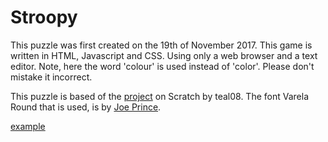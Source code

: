 # Stroopy
This puzzle was first created on the 19th of November 2017.
This game is written in HTML, Javascript and CSS. Using only a web browser and a text editor. Note, here the word 'colour' is used instead of 'color'. Please don't mistake it incorrect.

This puzzle is based of the [project](https://scratch.mit.edu/projects/138819119/) on Scratch by teal08. The font Varela Round that is used, is by [Joe Prince](https://fonts.google.com/specimen/Varela+Round).

<a href="http://example.com/" target="_blank">example</a>
